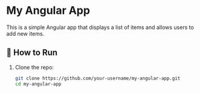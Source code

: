 # My Angular App

This is a simple Angular app that displays a list of items and allows users to add new items.

## 🚀 How to Run

1. Clone the repo:
   ```bash
   git clone https://github.com/your-username/my-angular-app.git
   cd my-angular-app
